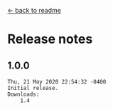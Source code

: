 ﻿﻿[← back to readme](README.md)

# Release notes
## 1.0.0
```
Thu, 21 May 2020 22:54:32 -0400
Initial release.
Downloads:
    1.4
```
